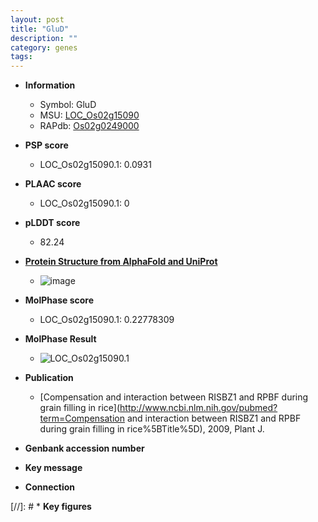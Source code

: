 ```yaml
---
layout: post
title: "GluD"
description: ""
category: genes
tags: 
---
```


* **Information**  
    + Symbol: GluD  
    + MSU: [LOC_Os02g15090](http://rice.plantbiology.msu.edu/cgi-bin/ORF_infopage.cgi?orf=LOC_Os02g15090)  
    + RAPdb: [Os02g0249000](http://rapdb.dna.affrc.go.jp/viewer/gbrowse_details/irgsp1?name=Os02g0249000)  

* **PSP score**  
    + LOC_Os02g15090.1: 0.0931 

* **PLAAC score**  
    + LOC_Os02g15090.1: 0 

* **pLDDT score**
    + 82.24

* **[Protein Structure from AlphaFold and UniProt](https://www.uniprot.org/uniprotkb/Q6K508/entry#structure)**
    + ![image](https://ricepsp.github.io/images/Q6/AF-Q6K508-F1.png)

* **MolPhase score**
    + LOC_Os02g15090.1: 0.22778309

* **MolPhase Result**
    + ![LOC_Os02g15090.1](https://304243504.github.io/Pictures/LOC_Os02g/LOC_Os02g15090.1.png)

* **Publication**  
    + [Compensation and interaction between RISBZ1 and RPBF during grain filling in rice](http://www.ncbi.nlm.nih.gov/pubmed?term=Compensation and interaction between RISBZ1 and RPBF during grain filling in rice%5BTitle%5D), 2009, Plant J.

* **Genbank accession number**  

* **Key message**  

* **Connection**  

[//]: # * **Key figures**  


